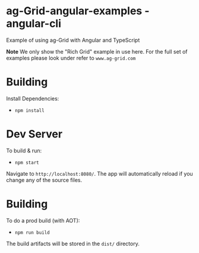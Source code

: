 
ag-Grid-angular-examples - angular-cli
==================================

Example of using ag-Grid with Angular and TypeScript

**Note** We only show the "Rich Grid" example in use here. For the full set of examples please look under refer to `www.ag-grid.com`

Building
========

Install Dependencies:

- `npm install`

Dev Server
=========

To build & run:

- `npm start`

Navigate to `http://localhost:8080/`. The app will automatically reload if you change any of the source files.

Building
========

To do a prod build (with AOT):

- `npm run build`

The build artifacts will be stored in the `dist/` directory.
